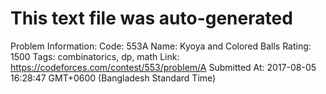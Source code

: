 # This text file was auto-generated

Problem Information:
Code: 553A
Name: Kyoya and Colored Balls
Rating: 1500
Tags: combinatorics, dp, math
Link: https://codeforces.com/contest/553/problem/A
Submitted At: 2017-08-05 16:28:47 GMT+0600 (Bangladesh Standard Time)